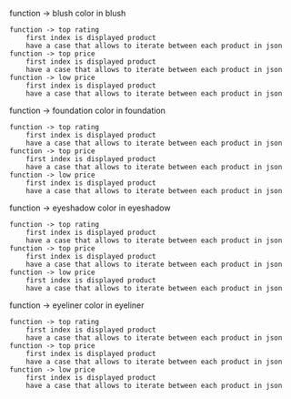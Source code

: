 function -> blush
    color in blush

    function -> top rating
        first index is displayed product
        have a case that allows to iterate between each product in json
    function -> top price
        first index is displayed product
        have a case that allows to iterate between each product in json
    function -> low price
        first index is displayed product
        have a case that allows to iterate between each product in json

function -> foundation
    color in foundation

    function -> top rating
        first index is displayed product
        have a case that allows to iterate between each product in json
    function -> top price
        first index is displayed product
        have a case that allows to iterate between each product in json
    function -> low price
        first index is displayed product
        have a case that allows to iterate between each product in json


function -> eyeshadow
    color in eyeshadow

    function -> top rating
        first index is displayed product
        have a case that allows to iterate between each product in json
    function -> top price
        first index is displayed product
        have a case that allows to iterate between each product in json
    function -> low price
        first index is displayed product
        have a case that allows to iterate between each product in json


function -> eyeliner
    color in eyeliner

    function -> top rating
        first index is displayed product
        have a case that allows to iterate between each product in json
    function -> top price
        first index is displayed product
        have a case that allows to iterate between each product in json
    function -> low price
        first index is displayed product
        have a case that allows to iterate between each product in json


